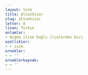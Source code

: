 ```yaml
---
layout: term
title: Altunhisar
slug: altunhisar
letter: A
lisan: Türkçe
anlamlar:
- Niğde iline bağlı ilçelerden biri
ozellikler:
- - isim
ornekler:
- - ''
orneklerkaynak:
- - ''
---
```

